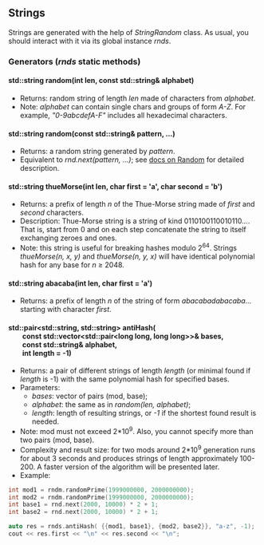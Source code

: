 ## Strings

Strings are generated with the help of *StringRandom* class. As usual, you should interact with it via its global instance *rnds*.

### Generators (*rnds* static methods)
#### std::string random(int len, const std::string& alphabet)
* Returns: random string of length *len* made of characters from *alphabet*.
* Note: *alphabet* can contain single chars and groups of form *A-Z*. For example, *"0-9abcdefA-F"* includes all hexadecimal characters.

#### std::string random(const std::string& pattern, ...)
* Returns: a random string generated by *pattern*.
* Equivalent to *rnd.next(pattern, ...)*; see [docs on Random](random.md) for detailed description.

#### std::string thueMorse(int len, char first = 'a', char second = 'b')
* Returns: a prefix of length *n* of the Thue-Morse string made of *first* and *second* characters.
* Description: Thue-Morse string is a string of kind 0110100110010110.... That is, start from 0 and on each step concatenate the string to itself exchanging zeroes and ones.
* Note: this string is useful for breaking hashes modulo 2<sup>64</sup>. Strings *thueMorse(n, x, y)* and *thueMorse(n, y, x)* will have identical polynomial hash for any base for *n* &ge; 2048.

#### std::string abacaba(int len, char first = 'a')
* Returns: a prefix of length *n* of the string of form *abacabadabacaba...* starting with character *first*.

#### std::pair&lt;std::string, std::string> antiHash(<br>&emsp;&emsp;const std::vector&lt;std::pair&lt;long long, long long>>& bases, <br>&emsp;&emsp;const std::string& alphabet, <br>&emsp;&emsp;int length = -1)
* Returns: a pair of different strings of length *length* (or minimal found if *length* is -1) with the same polynomial hash for specified bases.
* Parameters:
    * *bases*: vector of pairs (mod, base);
    * *alphabet*: the same as in *random(len, alphabet)*;
    * *length*: length of resulting strings, or *-1* if the shortest found result is needed.
* Note: mod must not exceed 2\*10<sup>9</sup>. Also, you cannot specify more than two pairs (mod, base).
* Complexity and result size: for two mods around 2\*10<sup>9</sup> generation runs for about 3 seconds and produces strings of length approximately 100-200. A faster version of the algorithm will be presented later.
* Example:
```cpp
int mod1 = rndm.randomPrime(1999000000, 2000000000);
int mod2 = rndm.randomPrime(1999000000, 2000000000);
int base1 = rnd.next(2000, 10000) * 2 + 1;
int base2 = rnd.next(2000, 10000) * 2 + 1;

auto res = rnds.antiHash( {{mod1, base1}, {mod2, base2}}, "a-z", -1);
cout << res.first << "\n" << res.second << "\n";
```
